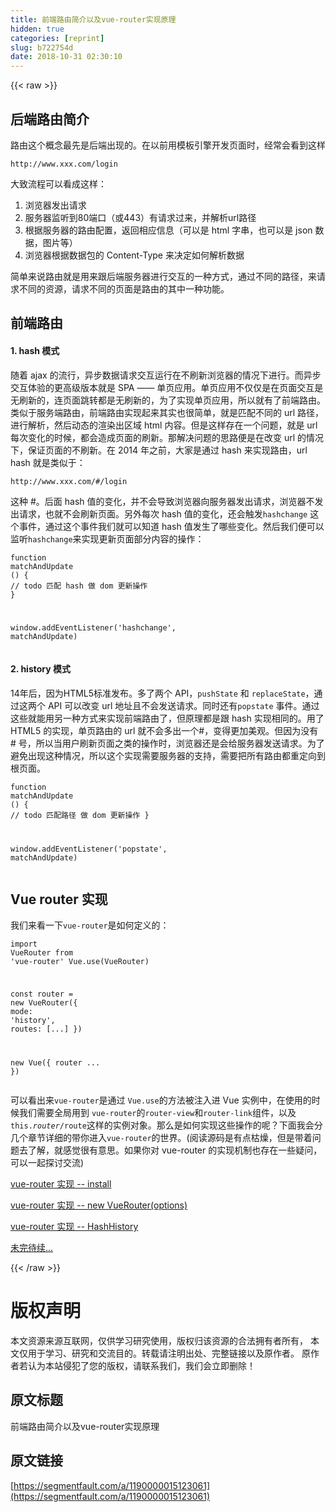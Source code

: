 ```yaml
---
title: 前端路由简介以及vue-router实现原理
hidden: true
categories: [reprint]
slug: b722754d
date: 2018-10-31 02:30:10
---
```


{{< raw >}}
<h2 id="articleHeader0">&#x540E;&#x7AEF;&#x8DEF;&#x7531;&#x7B80;&#x4ECB;</h2><p>&#x8DEF;&#x7531;&#x8FD9;&#x4E2A;&#x6982;&#x5FF5;&#x6700;&#x5148;&#x662F;&#x540E;&#x7AEF;&#x51FA;&#x73B0;&#x7684;&#x3002;&#x5728;&#x4EE5;&#x524D;&#x7528;&#x6A21;&#x677F;&#x5F15;&#x64CE;&#x5F00;&#x53D1;&#x9875;&#x9762;&#x65F6;&#xFF0C;&#x7ECF;&#x5E38;&#x4F1A;&#x770B;&#x5230;&#x8FD9;&#x6837;</p><div class="widget-codetool" style="display:none"><div class="widget-codetool--inner"><span class="selectCode code-tool" data-toggle="tooltip" data-placement="top" title="" data-original-title="&#x5168;&#x9009;"></span> <span type="button" class="copyCode code-tool" data-toggle="tooltip" data-placement="top" data-clipboard-text="http://www.xxx.com/login" title="" data-original-title="&#x590D;&#x5236;"></span> <span type="button" class="saveToNote code-tool" data-toggle="tooltip" data-placement="top" title="" data-original-title="&#x653E;&#x8FDB;&#x7B14;&#x8BB0;"></span></div></div><pre class="hljs dts"><code class="sh" style="word-break:break-word;white-space:initial"><span class="hljs-symbol">http:</span><span class="hljs-comment">//www.xxx.com/login</span></code></pre><p>&#x5927;&#x81F4;&#x6D41;&#x7A0B;&#x53EF;&#x4EE5;&#x770B;&#x6210;&#x8FD9;&#x6837;&#xFF1A;</p><ol><li>&#x6D4F;&#x89C8;&#x5668;&#x53D1;&#x51FA;&#x8BF7;&#x6C42;</li><li>&#x670D;&#x52A1;&#x5668;&#x76D1;&#x542C;&#x5230;80&#x7AEF;&#x53E3;&#xFF08;&#x6216;443&#xFF09;&#x6709;&#x8BF7;&#x6C42;&#x8FC7;&#x6765;&#xFF0C;&#x5E76;&#x89E3;&#x6790;url&#x8DEF;&#x5F84;</li><li>&#x6839;&#x636E;&#x670D;&#x52A1;&#x5668;&#x7684;&#x8DEF;&#x7531;&#x914D;&#x7F6E;&#xFF0C;&#x8FD4;&#x56DE;&#x76F8;&#x5E94;&#x4FE1;&#x606F;&#xFF08;&#x53EF;&#x4EE5;&#x662F; html &#x5B57;&#x4E32;&#xFF0C;&#x4E5F;&#x53EF;&#x4EE5;&#x662F; json &#x6570;&#x636E;&#xFF0C;&#x56FE;&#x7247;&#x7B49;&#xFF09;</li><li>&#x6D4F;&#x89C8;&#x5668;&#x6839;&#x636E;&#x6570;&#x636E;&#x5305;&#x7684; Content-Type &#x6765;&#x51B3;&#x5B9A;&#x5982;&#x4F55;&#x89E3;&#x6790;&#x6570;&#x636E;</li></ol><p>&#x7B80;&#x5355;&#x6765;&#x8BF4;&#x8DEF;&#x7531;&#x5C31;&#x662F;&#x7528;&#x6765;&#x8DDF;&#x540E;&#x7AEF;&#x670D;&#x52A1;&#x5668;&#x8FDB;&#x884C;&#x4EA4;&#x4E92;&#x7684;&#x4E00;&#x79CD;&#x65B9;&#x5F0F;&#xFF0C;&#x901A;&#x8FC7;&#x4E0D;&#x540C;&#x7684;&#x8DEF;&#x5F84;&#xFF0C;&#x6765;&#x8BF7;&#x6C42;&#x4E0D;&#x540C;&#x7684;&#x8D44;&#x6E90;&#xFF0C;&#x8BF7;&#x6C42;&#x4E0D;&#x540C;&#x7684;&#x9875;&#x9762;&#x662F;&#x8DEF;&#x7531;&#x7684;&#x5176;&#x4E2D;&#x4E00;&#x79CD;&#x529F;&#x80FD;&#x3002;</p><h2 id="articleHeader1">&#x524D;&#x7AEF;&#x8DEF;&#x7531;</h2><h4>1. hash &#x6A21;&#x5F0F;</h4><p>&#x968F;&#x7740; ajax &#x7684;&#x6D41;&#x884C;&#xFF0C;&#x5F02;&#x6B65;&#x6570;&#x636E;&#x8BF7;&#x6C42;&#x4EA4;&#x4E92;&#x8FD0;&#x884C;&#x5728;&#x4E0D;&#x5237;&#x65B0;&#x6D4F;&#x89C8;&#x5668;&#x7684;&#x60C5;&#x51B5;&#x4E0B;&#x8FDB;&#x884C;&#x3002;&#x800C;&#x5F02;&#x6B65;&#x4EA4;&#x4E92;&#x4F53;&#x9A8C;&#x7684;&#x66F4;&#x9AD8;&#x7EA7;&#x7248;&#x672C;&#x5C31;&#x662F; SPA &#x2014;&#x2014; &#x5355;&#x9875;&#x5E94;&#x7528;&#x3002;&#x5355;&#x9875;&#x5E94;&#x7528;&#x4E0D;&#x4EC5;&#x4EC5;&#x662F;&#x5728;&#x9875;&#x9762;&#x4EA4;&#x4E92;&#x662F;&#x65E0;&#x5237;&#x65B0;&#x7684;&#xFF0C;&#x8FDE;&#x9875;&#x9762;&#x8DF3;&#x8F6C;&#x90FD;&#x662F;&#x65E0;&#x5237;&#x65B0;&#x7684;&#xFF0C;&#x4E3A;&#x4E86;&#x5B9E;&#x73B0;&#x5355;&#x9875;&#x5E94;&#x7528;&#xFF0C;&#x6240;&#x4EE5;&#x5C31;&#x6709;&#x4E86;&#x524D;&#x7AEF;&#x8DEF;&#x7531;&#x3002;<br>&#x7C7B;&#x4F3C;&#x4E8E;&#x670D;&#x52A1;&#x7AEF;&#x8DEF;&#x7531;&#xFF0C;&#x524D;&#x7AEF;&#x8DEF;&#x7531;&#x5B9E;&#x73B0;&#x8D77;&#x6765;&#x5176;&#x5B9E;&#x4E5F;&#x5F88;&#x7B80;&#x5355;&#xFF0C;&#x5C31;&#x662F;&#x5339;&#x914D;&#x4E0D;&#x540C;&#x7684; url &#x8DEF;&#x5F84;&#xFF0C;&#x8FDB;&#x884C;&#x89E3;&#x6790;&#xFF0C;&#x7136;&#x540E;&#x52A8;&#x6001;&#x7684;&#x6E32;&#x67D3;&#x51FA;&#x533A;&#x57DF; html &#x5185;&#x5BB9;&#x3002;&#x4F46;&#x662F;&#x8FD9;&#x6837;&#x5B58;&#x5728;&#x4E00;&#x4E2A;&#x95EE;&#x9898;&#xFF0C;&#x5C31;&#x662F; url &#x6BCF;&#x6B21;&#x53D8;&#x5316;&#x7684;&#x65F6;&#x5019;&#xFF0C;&#x90FD;&#x4F1A;&#x9020;&#x6210;&#x9875;&#x9762;&#x7684;&#x5237;&#x65B0;&#x3002;&#x90A3;&#x89E3;&#x51B3;&#x95EE;&#x9898;&#x7684;&#x601D;&#x8DEF;&#x4FBF;&#x662F;&#x5728;&#x6539;&#x53D8; url &#x7684;&#x60C5;&#x51B5;&#x4E0B;&#xFF0C;&#x4FDD;&#x8BC1;&#x9875;&#x9762;&#x7684;&#x4E0D;&#x5237;&#x65B0;&#x3002;&#x5728; 2014 &#x5E74;&#x4E4B;&#x524D;&#xFF0C;&#x5927;&#x5BB6;&#x662F;&#x901A;&#x8FC7; hash &#x6765;&#x5B9E;&#x73B0;&#x8DEF;&#x7531;&#xFF0C;url hash &#x5C31;&#x662F;&#x7C7B;&#x4F3C;&#x4E8E;&#xFF1A;</p><div class="widget-codetool" style="display:none"><div class="widget-codetool--inner"><span class="selectCode code-tool" data-toggle="tooltip" data-placement="top" title="" data-original-title="&#x5168;&#x9009;"></span> <span type="button" class="copyCode code-tool" data-toggle="tooltip" data-placement="top" data-clipboard-text="http://www.xxx.com/#/login" title="" data-original-title="&#x590D;&#x5236;"></span> <span type="button" class="saveToNote code-tool" data-toggle="tooltip" data-placement="top" title="" data-original-title="&#x653E;&#x8FDB;&#x7B14;&#x8BB0;"></span></div></div><pre class="hljs avrasm"><code class="sh" style="word-break:break-word;white-space:initial"><span class="hljs-symbol">http:</span>//www.xxx.com/<span class="hljs-meta">#/login</span></code></pre><p>&#x8FD9;&#x79CD; #&#x3002;&#x540E;&#x9762; hash &#x503C;&#x7684;&#x53D8;&#x5316;&#xFF0C;&#x5E76;&#x4E0D;&#x4F1A;&#x5BFC;&#x81F4;&#x6D4F;&#x89C8;&#x5668;&#x5411;&#x670D;&#x52A1;&#x5668;&#x53D1;&#x51FA;&#x8BF7;&#x6C42;&#xFF0C;&#x6D4F;&#x89C8;&#x5668;&#x4E0D;&#x53D1;&#x51FA;&#x8BF7;&#x6C42;&#xFF0C;&#x4E5F;&#x5C31;&#x4E0D;&#x4F1A;&#x5237;&#x65B0;&#x9875;&#x9762;&#x3002;&#x53E6;&#x5916;&#x6BCF;&#x6B21; hash &#x503C;&#x7684;&#x53D8;&#x5316;&#xFF0C;&#x8FD8;&#x4F1A;&#x89E6;&#x53D1;<code>hashchange</code> &#x8FD9;&#x4E2A;&#x4E8B;&#x4EF6;&#xFF0C;&#x901A;&#x8FC7;&#x8FD9;&#x4E2A;&#x4E8B;&#x4EF6;&#x6211;&#x4EEC;&#x5C31;&#x53EF;&#x4EE5;&#x77E5;&#x9053; hash &#x503C;&#x53D1;&#x751F;&#x4E86;&#x54EA;&#x4E9B;&#x53D8;&#x5316;&#x3002;&#x7136;&#x540E;&#x6211;&#x4EEC;&#x4FBF;&#x53EF;&#x4EE5;&#x76D1;&#x542C;<code>hashchange</code>&#x6765;&#x5B9E;&#x73B0;&#x66F4;&#x65B0;&#x9875;&#x9762;&#x90E8;&#x5206;&#x5185;&#x5BB9;&#x7684;&#x64CD;&#x4F5C;&#xFF1A;</p><div class="widget-codetool" style="display:none"><div class="widget-codetool--inner"><span class="selectCode code-tool" data-toggle="tooltip" data-placement="top" title="" data-original-title="&#x5168;&#x9009;"></span> <span type="button" class="copyCode code-tool" data-toggle="tooltip" data-placement="top" data-clipboard-text="function matchAndUpdate () {
   // todo &#x5339;&#x914D; hash &#x505A; dom &#x66F4;&#x65B0;&#x64CD;&#x4F5C;
}

window.addEventListener(&apos;hashchange&apos;, matchAndUpdate)" title="" data-original-title="&#x590D;&#x5236;"></span> <span type="button" class="saveToNote code-tool" data-toggle="tooltip" data-placement="top" title="" data-original-title="&#x653E;&#x8FDB;&#x7B14;&#x8BB0;"></span></div></div><pre class="javascript hljs"><code class="js"><span class="hljs-function"><span class="hljs-keyword">function</span> <span class="hljs-title">matchAndUpdate</span> (<span class="hljs-params"></span>) </span>{
   <span class="hljs-comment">// todo &#x5339;&#x914D; hash &#x505A; dom &#x66F4;&#x65B0;&#x64CD;&#x4F5C;</span>
}

<span class="hljs-built_in">window</span>.addEventListener(<span class="hljs-string">&apos;hashchange&apos;</span>, matchAndUpdate)</code></pre><h4>2. history &#x6A21;&#x5F0F;</h4><p>14&#x5E74;&#x540E;&#xFF0C;&#x56E0;&#x4E3A;HTML5&#x6807;&#x51C6;&#x53D1;&#x5E03;&#x3002;&#x591A;&#x4E86;&#x4E24;&#x4E2A; API&#xFF0C;<code>pushState</code> &#x548C; <code>replaceState</code>&#xFF0C;&#x901A;&#x8FC7;&#x8FD9;&#x4E24;&#x4E2A; API &#x53EF;&#x4EE5;&#x6539;&#x53D8; url &#x5730;&#x5740;&#x4E14;&#x4E0D;&#x4F1A;&#x53D1;&#x9001;&#x8BF7;&#x6C42;&#x3002;&#x540C;&#x65F6;&#x8FD8;&#x6709;<code>popstate</code> &#x4E8B;&#x4EF6;&#x3002;&#x901A;&#x8FC7;&#x8FD9;&#x4E9B;&#x5C31;&#x80FD;&#x7528;&#x53E6;&#x4E00;&#x79CD;&#x65B9;&#x5F0F;&#x6765;&#x5B9E;&#x73B0;&#x524D;&#x7AEF;&#x8DEF;&#x7531;&#x4E86;&#xFF0C;&#x4F46;&#x539F;&#x7406;&#x90FD;&#x662F;&#x8DDF; hash &#x5B9E;&#x73B0;&#x76F8;&#x540C;&#x7684;&#x3002;&#x7528;&#x4E86; HTML5 &#x7684;&#x5B9E;&#x73B0;&#xFF0C;&#x5355;&#x9875;&#x8DEF;&#x7531;&#x7684; url &#x5C31;&#x4E0D;&#x4F1A;&#x591A;&#x51FA;&#x4E00;&#x4E2A;#&#xFF0C;&#x53D8;&#x5F97;&#x66F4;&#x52A0;&#x7F8E;&#x89C2;&#x3002;&#x4F46;&#x56E0;&#x4E3A;&#x6CA1;&#x6709; # &#x53F7;&#xFF0C;&#x6240;&#x4EE5;&#x5F53;&#x7528;&#x6237;&#x5237;&#x65B0;&#x9875;&#x9762;&#x4E4B;&#x7C7B;&#x7684;&#x64CD;&#x4F5C;&#x65F6;&#xFF0C;&#x6D4F;&#x89C8;&#x5668;&#x8FD8;&#x662F;&#x4F1A;&#x7ED9;&#x670D;&#x52A1;&#x5668;&#x53D1;&#x9001;&#x8BF7;&#x6C42;&#x3002;&#x4E3A;&#x4E86;&#x907F;&#x514D;&#x51FA;&#x73B0;&#x8FD9;&#x79CD;&#x60C5;&#x51B5;&#xFF0C;&#x6240;&#x4EE5;&#x8FD9;&#x4E2A;&#x5B9E;&#x73B0;&#x9700;&#x8981;&#x670D;&#x52A1;&#x5668;&#x7684;&#x652F;&#x6301;&#xFF0C;&#x9700;&#x8981;&#x628A;&#x6240;&#x6709;&#x8DEF;&#x7531;&#x90FD;&#x91CD;&#x5B9A;&#x5411;&#x5230;&#x6839;&#x9875;&#x9762;&#x3002;</p><div class="widget-codetool" style="display:none"><div class="widget-codetool--inner"><span class="selectCode code-tool" data-toggle="tooltip" data-placement="top" title="" data-original-title="&#x5168;&#x9009;"></span> <span type="button" class="copyCode code-tool" data-toggle="tooltip" data-placement="top" data-clipboard-text="function matchAndUpdate () {
   // todo &#x5339;&#x914D;&#x8DEF;&#x5F84; &#x505A; dom &#x66F4;&#x65B0;&#x64CD;&#x4F5C;
}

window.addEventListener(&apos;popstate&apos;, matchAndUpdate)" title="" data-original-title="&#x590D;&#x5236;"></span> <span type="button" class="saveToNote code-tool" data-toggle="tooltip" data-placement="top" title="" data-original-title="&#x653E;&#x8FDB;&#x7B14;&#x8BB0;"></span></div></div><pre class="javascript hljs"><code class="js"><span class="hljs-function"><span class="hljs-keyword">function</span> <span class="hljs-title">matchAndUpdate</span> (<span class="hljs-params"></span>) </span>{
   <span class="hljs-comment">// todo &#x5339;&#x914D;&#x8DEF;&#x5F84; &#x505A; dom &#x66F4;&#x65B0;&#x64CD;&#x4F5C;</span>
}

<span class="hljs-built_in">window</span>.addEventListener(<span class="hljs-string">&apos;popstate&apos;</span>, matchAndUpdate)</code></pre><h2 id="articleHeader2">Vue router &#x5B9E;&#x73B0;</h2><p>&#x6211;&#x4EEC;&#x6765;&#x770B;&#x4E00;&#x4E0B;<code>vue-router</code>&#x662F;&#x5982;&#x4F55;&#x5B9A;&#x4E49;&#x7684;&#xFF1A;</p><div class="widget-codetool" style="display:none"><div class="widget-codetool--inner"><span class="selectCode code-tool" data-toggle="tooltip" data-placement="top" title="" data-original-title="&#x5168;&#x9009;"></span> <span type="button" class="copyCode code-tool" data-toggle="tooltip" data-placement="top" data-clipboard-text="import VueRouter from &apos;vue-router&apos;
Vue.use(VueRouter)

const router = new VueRouter({
  mode: &apos;history&apos;,
  routes: [...]
})

new Vue({
  router
  ...
})" title="" data-original-title="&#x590D;&#x5236;"></span> <span type="button" class="saveToNote code-tool" data-toggle="tooltip" data-placement="top" title="" data-original-title="&#x653E;&#x8FDB;&#x7B14;&#x8BB0;"></span></div></div><pre class="javascript hljs"><code class="js"><span class="hljs-keyword">import</span> VueRouter <span class="hljs-keyword">from</span> <span class="hljs-string">&apos;vue-router&apos;</span>
Vue.use(VueRouter)

<span class="hljs-keyword">const</span> router = <span class="hljs-keyword">new</span> VueRouter({
  <span class="hljs-attr">mode</span>: <span class="hljs-string">&apos;history&apos;</span>,
  <span class="hljs-attr">routes</span>: [...]
})

<span class="hljs-keyword">new</span> Vue({
  router
  ...
})</code></pre><p>&#x53EF;&#x4EE5;&#x770B;&#x51FA;&#x6765;<code>vue-router</code>&#x662F;&#x901A;&#x8FC7; <code>Vue.use</code>&#x7684;&#x65B9;&#x6CD5;&#x88AB;&#x6CE8;&#x5165;&#x8FDB; Vue &#x5B9E;&#x4F8B;&#x4E2D;&#xFF0C;&#x5728;&#x4F7F;&#x7528;&#x7684;&#x65F6;&#x5019;&#x6211;&#x4EEC;&#x9700;&#x8981;&#x5168;&#x5C40;&#x7528;&#x5230; <code>vue-router</code>&#x7684;<code>router-view</code>&#x548C;<code>router-link</code>&#x7EC4;&#x4EF6;&#xFF0C;&#x4EE5;&#x53CA;<code>this.$router/$route</code>&#x8FD9;&#x6837;&#x7684;&#x5B9E;&#x4F8B;&#x5BF9;&#x8C61;&#x3002;&#x90A3;&#x4E48;&#x662F;&#x5982;&#x4F55;&#x5B9E;&#x73B0;&#x8FD9;&#x4E9B;&#x64CD;&#x4F5C;&#x7684;&#x5462;&#xFF1F;&#x4E0B;&#x9762;&#x6211;&#x4F1A;&#x5206;&#x51E0;&#x4E2A;&#x7AE0;&#x8282;&#x8BE6;&#x7EC6;&#x7684;&#x5E26;&#x4F60;&#x8FDB;&#x5165;<code>vue-router</code>&#x7684;&#x4E16;&#x754C;&#x3002;(&#x9605;&#x8BFB;&#x6E90;&#x7801;&#x662F;&#x6709;&#x70B9;&#x67AF;&#x71E5;&#xFF0C;&#x4F46;&#x662F;&#x5E26;&#x7740;&#x95EE;&#x9898;&#x53BB;&#x4E86;&#x89E3;&#xFF0C;&#x5C31;&#x611F;&#x89C9;&#x5F88;&#x6709;&#x610F;&#x601D;&#x3002;&#x5982;&#x679C;&#x4F60;&#x5BF9; vue-router &#x7684;&#x5B9E;&#x73B0;&#x673A;&#x5236;&#x4E5F;&#x5B58;&#x5728;&#x4E00;&#x4E9B;&#x7591;&#x95EE;&#xFF0C;&#x53EF;&#x4EE5;&#x4E00;&#x8D77;&#x63A2;&#x8BA8;&#x4EA4;&#x6D41;)</p><p><a href="https://github.com/muwoo/blogs/issues/23" rel="nofollow noreferrer" target="_blank">vue-router &#x5B9E;&#x73B0; -- install</a></p><p><a href="https://github.com/muwoo/blogs/issues/24" rel="nofollow noreferrer" target="_blank">vue-router &#x5B9E;&#x73B0; -- new VueRouter(options)</a></p><p><a href="https://github.com/muwoo/blogs/issues/25" rel="nofollow noreferrer" target="_blank">vue-router &#x5B9E;&#x73B0; -- HashHistory</a></p><p><a href="https://github.com/muwoo/blogs/issues" rel="nofollow noreferrer" target="_blank">&#x672A;&#x5B8C;&#x5F85;&#x7EED;...</a></p>
{{< /raw >}}

# 版权声明
本文资源来源互联网，仅供学习研究使用，版权归该资源的合法拥有者所有，
本文仅用于学习、研究和交流目的。转载请注明出处、完整链接以及原作者。
原作者若认为本站侵犯了您的版权，请联系我们，我们会立即删除！

## 原文标题
前端路由简介以及vue-router实现原理

## 原文链接
[https://segmentfault.com/a/1190000015123061](https://segmentfault.com/a/1190000015123061)

